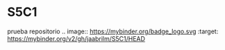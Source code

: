 # S5C1
prueba repositorio
.. image:: https://mybinder.org/badge_logo.svg
 :target: https://mybinder.org/v2/gh/jaabrilm/S5C1/HEAD
